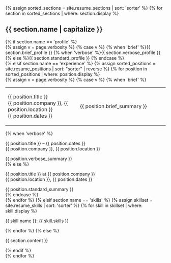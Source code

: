 <div class="{{ include.theverbosity }}">
  {% assign sorted_sections = site.resume_sections | sort: 'sorter' %}
  {% for section in sorted_sections | where: section.display %}
  <div class="{{ section.name }}">
    <h2>{{ section.name | capitalize }}</h2>
    {% if section.name == 'profile' %}
      <div class="profile">
        {% assign v = page.verbosity %}
        {% case v %}
          {% when 'brief' %}{{ section.brief_profile }}
          {% when 'verbose' %}{{ section.verbose_profile }}
          {% else %}{{ section.standard_profile }}
        {% endcase %}
      </div>
    {% elsif section.name == 'experience' %}
      {% assign sorted_positions = site.resume_positions | sort: "sorter" | reverse %}
      {% for position in sorted_positions | where: position.display %}
      <div class="position">
        {% assign v = page.verbosity %}
        {% case v %}
          {% when 'brief' %}
          <div class="position-head">
          <table>
          <colgroup>
            <col style="width:45%">
            <col style="width:55%">
          </colgroup>
          <tbody>
          <tr>
          <td><p><span class="position-title">{{ position.title }}</span><br/><span class="position-company">{{ position.company }}</span>, <span class="position-location">{{ position.location }}</span><br/> <span class="position-dates">{{ position.dates }}</span><br/></p>
          </td>
          <td><p><span class="position-summary">{{ position.brief_summary }}</span></p></td>
          </tr>
          </tbody>
          </table>
          </div>
          {% when 'verbose' %}
          <div class="position-head">
            <p><span class="position-title">{{ position.title }}</span> &ndash; <span class="position-dates">{{ position.dates }}</span><br/>
               <span class="position-company">{{ position.company }}</span>, <span class="position-location">{{ position.location }}</span></p>
          </div>
          <div class="position-summary">
            {{ position.verbose_summary }}
          </div>
          {% else %}
          <div class="position-head">
            <p><span class="position-title">{{ position.title }}</span> at <span class="position-company">{{ position.company }}</span><br/><span class="position-location">{{ position.location }}</span>, <span class="position-dates">{{ position.dates }}</span></p>
          </div>
          <div class="position-summary">
            {{ position.standard_summary }}
          </div>
        {% endcase %}
      </div>
      {% endfor %}
    {% elsif section.name == 'skills' %}
      {% assign skillset = site.resume_skills | sort: 'sorter' %}
      {% for skill in skillset | where: skill.display %}
      <div class="skills">
        <p><span class="skill-name">{{ skill.name }}</span>: <span class="skill-skills">{{ skill.skills }}</span></p>
      </div>
      {% endfor %}
    {% else %}
      <div class="{{ section.name }}">
        <p class="{{ section.name }}">{{ section.content }}</p>
      </div>
    {% endif %}
  </div>
  {% endfor %}
</div>
